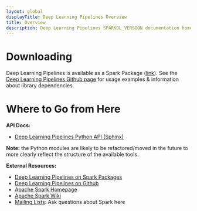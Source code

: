 ```yaml
---
layout: global
displayTitle: Deep Learning Pipelines Overview
title: Overview
description: Deep Learning Pipelines SPARKDL_VERSION documentation homepage
---
```



# Downloading

Deep Learning Pipelines is available as a Spark Package ([link](https://spark-packages.org/package/databricks/spark-deep-learning)).
See the [Deep Learning Pipelines Github page](https://github.com/databricks/spark-deep-learning) for
usage examples & information about library dependencies.

# Where to Go from Here

**API Docs:**

* [Deep Learning Pipelines Python API (Sphinx)](api/python/index.html)

**Note:** the Python modules are likely to be refactored/moved in the future to more clearly
reflect the structure of the available tools.

**External Resources:**

* [Deep Learning Pipelines on Spark Packages](https://spark-packages.org/package/databricks/spark-deep-learning)
* [Deep Learning Pipelines on Github](http://github.com/databricks/spark-deep-learning)
* [Apache Spark Homepage](http://spark.apache.org)
* [Apache Spark Wiki](https://cwiki.apache.org/confluence/display/SPARK)
* [Mailing Lists](http://spark.apache.org/mailing-lists.html): Ask questions about Spark here
